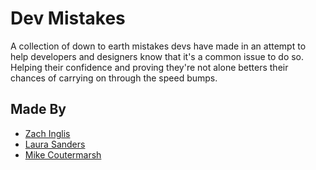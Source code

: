 # Dev Mistakes

A collection of down to earth mistakes devs have made in an attempt to help developers and designers know that it's a common issue to do so. Helping their confidence and proving they're not alone betters their chances of carrying on through the speed bumps.

## Made By

*   [Zach Inglis](https://twitter.com/zachinglis)
*   [Laura Sanders](https://twitter.com/teawithlemon)
*   [Mike Coutermarsh](https://twitter.com/mscccc)

